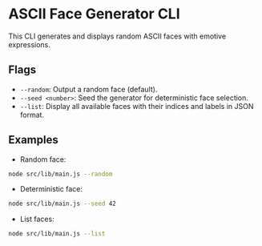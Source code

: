 # ASCII Face Generator CLI

This CLI generates and displays random ASCII faces with emotive expressions.

## Flags

- `--random`: Output a random face (default).
- `--seed <number>`: Seed the generator for deterministic face selection.
- `--list`: Display all available faces with their indices and labels in JSON format.

## Examples

- Random face:

```bash
node src/lib/main.js --random
```

- Deterministic face:

```bash
node src/lib/main.js --seed 42
```

- List faces:

```bash
node src/lib/main.js --list
```